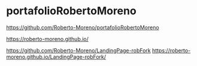 # portafolioRobertoMoreno
https://github.com/Roberto-Moreno/portafolioRobertoMoreno

<!-- en este link se esta creado un nuevo portafolio pero es una maqueta -->
https://roberto-moreno.github.io/

<!-- se reliza fork  -->
https://github.com/Roberto-Moreno/LandingPage-robFork
https://roberto-moreno.github.io/LandingPage-robFork/

